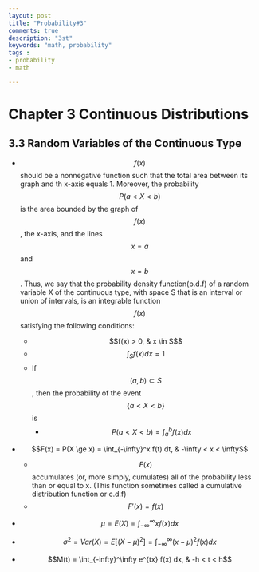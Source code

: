```yaml
---
layout: post
title: "Probability#3"
comments: true
description: "3st"
keywords: "math, probability"
tags :
- probability
- math

---
```


# Chapter 3 Continuous Distributions

## 3.3 Random Variables of the Continuous Type

* $$f(x)$$ should be a nonnegative function such that the total area between its graph and th x-axis equals 1. Moreover, the probability $$P(a < X < b)$$ is the area bounded by the graph of $$f(x)$$, the x-axis, and the lines $$x=a$$ and $$x=b$$. Thus, we say that the probability density function(p.d.f) of a random variable X of the continuous type, with space S that is an interval or union of intervals, is an integrable function $$f(x)$$ satisfying the following conditions:
    * $$f(x) > 0, & x \in S$$
    * $$\int_S f(x) dx = 1$$
    * If $$(a,b) \subset S$$, then the probability of the event $$\{a<X <b \}$$ is
        * $$P(a < X < b) = \int_a^b f(x) dx$$

* $$F(x) = P(X \ge x) = \int_{-\infty}^x f(t) dt, & -\infty < x < \infty$$
    * $$F(x)$$ accumulates (or, more simply, cumulates) all of the probability less than or equal to x. (This function sometimes called a cumulative distribution function or c.d.f)
    * $$F'(x)=f(x)$$

* $$\mu = E(X) = \int_{-\infty}^\infty x f(x) dx$$
* $$\sigma ^2 = Var(X) = E[(X - \mu)^2] = \int_{-\infty}^\infty (x-\mu)^2 f(x) dx$$
* $$M(t) = \int_{-infty}^\infty e^{tx} f(x) dx, & -h < t < h$$

